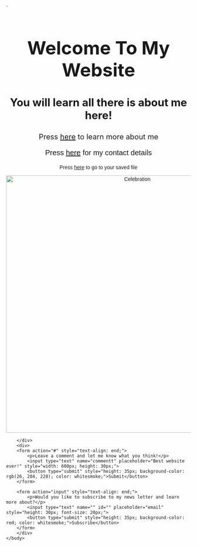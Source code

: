 <!DOCTYPE html>
<html>
    <head>`
        <meta name="viewport" content="width=device-width, initial-scale=1.0">
        <title>All about me</title>
        <link rel="stylesheet" href="myScss.css">
        <script src="https://ajax.googleapis.com/ajax/libs/jquery/3.3.1/jquery.min.js"></script>
        <script type="text/javascript" src="jqXtra.js"></script>
    </head>
    <body>
        <div class="container" style="text-align: center;">
            <h1 id="h1s" style="font-size: 50px;">Welcome To My Website</h1>
        </div>
        <div style="text-align: center; font-size: 25px;">
            <h3>You will learn all there is about me here!</h3>
        </div>
        <div class="container">
            <span style="text-align: center; font-size: 20px;">
                <p>
                    Press <a href="aboutMe.html" target="_blank" >here</a> to learn more about me
                </p> 
            </span>
            <span style="text-align: center; font-family: 'Franklin Gothic Medium', 'Arial Narrow', Arial, sans-serif;">
                <p style="font-size: 20px;">
                    Press <a href="contactDetails.html" target="_blank">here</a> for my contact details
                </p>
            </span>
            <span style="text-align: center; font-family: 'Franklin Gothic Medium', 'Arial Narrow', Arial, sans-serif;">
                <p>
                    Press <a href='saved.html' target="_blank">here</a> to go to your saved file
                </p>
            </span>
            <div style="text-align: center; font-family: 'Franklin Gothic Medium', 'Arial Narrow', Arial, sans-serif;">
                <img src="https://media.istockphoto.com/id/1357883736/photo/beautiful-excited-woman-at-celebration-party-with-falling-confetti.jpg?b=1&s=170667a&w=0&k=20&c=DEwJCTLmPVjgnoU0nzAZGjW4eOKCV0JEXiHVx_bNcwA="
                alt="Celebration" width="700px">
            </div>
        </div>
        <div>
       
        </div>
        <div>
        <form action="#" style="text-align: end;">
            <p>Leave a comment and let me know what you think!</p>
            <input type="text" name="commentt" placeholder="Best website ever!" style="width: 600px; height: 30px;">
            <button type="submit" style="height: 35px; background-color: rgb(26, 204, 228); color: whitesmoke;">Submit</button>
        </form>

        <form action="input" style="text-align: end;">
            <p>Would you like to subscribe to my news letter and learn more about?</p>
            <input type="text" name="" id="" placeholder="email" style="height: 30px; font-size: 20px;">
            <button type="submit" style="height: 35px; background-color: red; color: whitesmoke;">Subscribe</button>
        </form>
        </div>
    </body>
</html>
